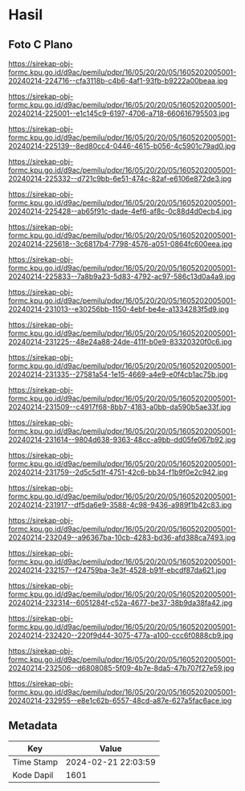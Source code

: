 # Hasil

## Foto C Plano

https://sirekap-obj-formc.kpu.go.id/d9ac/pemilu/pdpr/16/05/20/20/05/1605202005001-20240214-224716--cfa3118b-c4b6-4af1-93fb-b9222a00beaa.jpg

https://sirekap-obj-formc.kpu.go.id/d9ac/pemilu/pdpr/16/05/20/20/05/1605202005001-20240214-225001--e1c145c9-6197-4706-a718-660616795503.jpg

https://sirekap-obj-formc.kpu.go.id/d9ac/pemilu/pdpr/16/05/20/20/05/1605202005001-20240214-225139--8ed80cc4-0446-4615-b056-4c5901c79ad0.jpg

https://sirekap-obj-formc.kpu.go.id/d9ac/pemilu/pdpr/16/05/20/20/05/1605202005001-20240214-225332--d721c9bb-6e51-474c-82af-e6106e872de3.jpg

https://sirekap-obj-formc.kpu.go.id/d9ac/pemilu/pdpr/16/05/20/20/05/1605202005001-20240214-225428--ab65f91c-dade-4ef6-af8c-0c88d4d0ecb4.jpg

https://sirekap-obj-formc.kpu.go.id/d9ac/pemilu/pdpr/16/05/20/20/05/1605202005001-20240214-225618--3c6817b4-7798-4576-a051-0864fc600eea.jpg

https://sirekap-obj-formc.kpu.go.id/d9ac/pemilu/pdpr/16/05/20/20/05/1605202005001-20240214-225833--7a8b9a23-5d83-4792-ac97-586c13d0a4a9.jpg

https://sirekap-obj-formc.kpu.go.id/d9ac/pemilu/pdpr/16/05/20/20/05/1605202005001-20240214-231013--e30256bb-1150-4ebf-be4e-a1334283f5d9.jpg

https://sirekap-obj-formc.kpu.go.id/d9ac/pemilu/pdpr/16/05/20/20/05/1605202005001-20240214-231225--48e24a88-24de-411f-b0e9-83320320f0c6.jpg

https://sirekap-obj-formc.kpu.go.id/d9ac/pemilu/pdpr/16/05/20/20/05/1605202005001-20240214-231335--27581a54-1e15-4669-a4e9-e0f4cb1ac75b.jpg

https://sirekap-obj-formc.kpu.go.id/d9ac/pemilu/pdpr/16/05/20/20/05/1605202005001-20240214-231509--c4917f68-8bb7-4183-a0bb-da590b5ae33f.jpg

https://sirekap-obj-formc.kpu.go.id/d9ac/pemilu/pdpr/16/05/20/20/05/1605202005001-20240214-231614--9804d638-9363-48cc-a9bb-dd05fe067b92.jpg

https://sirekap-obj-formc.kpu.go.id/d9ac/pemilu/pdpr/16/05/20/20/05/1605202005001-20240214-231759--2d5c5d1f-4751-42c6-bb34-f1b9f0e2c942.jpg

https://sirekap-obj-formc.kpu.go.id/d9ac/pemilu/pdpr/16/05/20/20/05/1605202005001-20240214-231917--df5da6e9-3588-4c98-9436-a989f1b42c83.jpg

https://sirekap-obj-formc.kpu.go.id/d9ac/pemilu/pdpr/16/05/20/20/05/1605202005001-20240214-232049--a96367ba-10cb-4283-bd36-afd388ca7493.jpg

https://sirekap-obj-formc.kpu.go.id/d9ac/pemilu/pdpr/16/05/20/20/05/1605202005001-20240214-232157--f24759ba-3e3f-4528-b91f-ebcdf87da621.jpg

https://sirekap-obj-formc.kpu.go.id/d9ac/pemilu/pdpr/16/05/20/20/05/1605202005001-20240214-232314--6051284f-c52a-4677-be37-38b9da38fa42.jpg

https://sirekap-obj-formc.kpu.go.id/d9ac/pemilu/pdpr/16/05/20/20/05/1605202005001-20240214-232420--220f9d44-3075-477a-a100-ccc6f0888cb9.jpg

https://sirekap-obj-formc.kpu.go.id/d9ac/pemilu/pdpr/16/05/20/20/05/1605202005001-20240214-232506--d6808085-5f09-4b7e-8da5-47b707f27e59.jpg

https://sirekap-obj-formc.kpu.go.id/d9ac/pemilu/pdpr/16/05/20/20/05/1605202005001-20240214-232955--e8e1c62b-6557-48cd-a87e-627a5fac6ace.jpg


## Metadata

| Key        | Value               |
| ---------- | ------------------- |
| Time Stamp | 2024-02-21 22:03:59 |
| Kode Dapil | 1601                |



